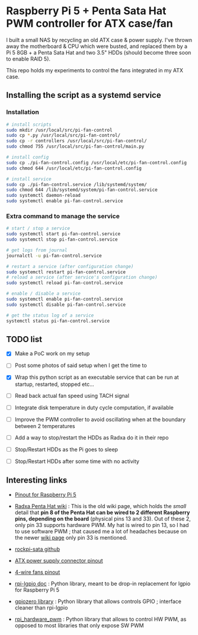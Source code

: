 # Raspberry Pi 5 + Penta Sata Hat PWM controller for ATX case/fan

I built a small NAS by recycling an old ATX case & power supply.
I've thrown away the motherboard & CPU which were busted,
and replaced them by a Pi 5 8GB + a Penta Sata Hat and two 3.5" HDDs (should become three soon to enable RAID 5).

This repo holds my experiments to control the fans integrated in my ATX case.


## Installing the script as a systemd service

### Installation

```sh
# install scripts
sudo mkdir /usr/local/src/pi-fan-control
sudo cp *.py /usr/local/src/pi-fan-control/
sudo cp -r controllers /usr/local/src/pi-fan-control/
sudo chmod 755 /usr/local/src/pi-fan-control/main.py

# install config
sudo cp ./pi-fan-control.config /usr/local/etc/pi-fan-control.config
sudo chmod 644 /usr/local/etc/pi-fan-control.config

# install service
sudo cp ./pi-fan-control.service /lib/systemd/system/
sudo chmod 644 /lib/systemd/system/pi-fan-control.service
sudo systemctl daemon-reload
sudo systemctl enable pi-fan-control.service
```

### Extra command to manage the service

```sh
# start / stop a service
sudo systemctl start pi-fan-control.service
sudo systemctl stop pi-fan-control.service

# get logs from journal
journalctl -u pi-fan-control.service

# restart a service (after configuration change)
sudo systemctl restart pi-fan-control.service
# reload a service (after service's configuration change)
sudo systemctl reload pi-fan-control.service

# enable / disable a service
sudo systemctl enable pi-fan-control.service
sudo systemctl disable pi-fan-control.service

# get the status log of a service
systemctl status pi-fan-control.service
```


## TODO list

- [x] Make a PoC work on my setup
- [ ] Post some photos of said setup when I get the time to
- [x] Wrap this python script as an executable service that can be run at startup, restarted, stopped etc...
- [ ] Read back actual fan speed using TACH signal
- [ ] Integrate disk temperature in duty cycle computation, if available
- [ ] Improve the PWM controller to avoid oscillating when at the boundary between 2 temperatures
- [ ] Add a way to stop/restart the HDDs as Radxa do it in their repo
- [ ] Stop/Restart HDDs as the Pi goes to sleep
- [ ] Stop/Restart HDDs after some time with no activity


## Interesting links

- [Pinout for Raspberry Pi 5](https://pinout.xyz)
- [Radxa Penta Hat wiki](https://wiki.radxa.com/Penta_SATA_HAT) :
    This is the old wiki page, which holds the _small_ detail that
    **pin 8 of the Penta Hat can be wired to 2 different Raspberry pins, depending on the board** (physical pins 13 and 33).
    Out of these 2, only pin 33 supports hardware PWM.
    My hat is wired to pin 13, so I had to use software PWM ;
    that caused me a lot of headaches because on the newer [wiki page](https://docs.radxa.com/en/accessories/penta-sata-hat/sata-hat-top-board)
    only pin 33 is mentioned.
- [rockpi-sata github](https://github.com/radxa/rockpi-sata)

- [ATX power supply connector pinout](http://www.submm.caltech.edu/kids_html/DesignLog/DesignLog179/MillerMUSICReadoutDocs/Roach%20board/ATX12V_24.pdf)
- [4-wire fans pinout](http://www.pavouk.org/hw/fan/en_fan4wire.html)

- [rpi-lgpio doc](https://rpi-lgpio.readthedocs.io) : Python library, meant to be drop-in replacement for lgpio for Raspberry Pi 5
- [gpiozero library](https://gpiozero.readthedocs.io/en/latest) : Python library that allows controls GPIO ; interface cleaner than rpi-lgpio
- [rpi_hardware_pwm](https://github.com/Pioreactor/rpi_hardware_pwm) : Python library that allows to control HW PWM, as opposed to most libraries that only expose SW PWM
